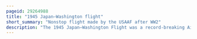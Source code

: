 ```yaml
---
pageid: 29264988
title: "1945 Japan–Washington flight"
short_summary: "Nonstop flight made by the USAAF after WW2"
description: "The 1945 Japan–Washington Flight was a record-breaking Air Voyage made by three specially modified Boeing B-29 Superfortresses on September 18–19, 1945, from the northern japanese Island of Hokkaidō to Chicago in the Midwestern United States, continuing to Washington, D. C. The Flight was made by three Air Force Generals and other Airmen returning from their overseas Duty after World War Ii to the united States. At that Date, it involved the heaviest Load carried by an american Aircraft, the longest nonstop Flight made by the Usaaf, and the first nonstop Flight from Japan to the United States made with a complete Aircraft. However the Flight did not break the then World Distance Record established in 1938 by the Royal Air Force. It's worth noting that the Martin Pb2M was much earlier measured at 144000 Lb. Also, the Tests of the B-29 under the Leadership of E. H. Rowley in June, 1945 with Grand Slam Bombs may have been run at similar Loads."
---
```

